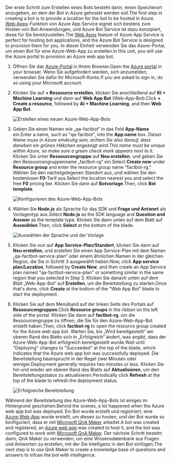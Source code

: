 <span data-ttu-id="712cf-101">Der erste Schritt zum Erstellen eines Bots besteht darin, einen Speicherort anzugeben, an dem der Bot in Azure gehostet werden soll.</span><span class="sxs-lookup"><span data-stu-id="712cf-101">The first step in creating a bot is to provide a location for the bot to be hosted in Azure.</span></span> <span data-ttu-id="712cf-102">[Web-Apps](https://azure.microsoft.com/services/app-service/web/)-Funktion von Azure App Service eignet sich bestens zum Hosten von Bot-Anwendungen, und Azure Bot Service ist dazu konzipiert, diese für Sie bereitzustellen.</span><span class="sxs-lookup"><span data-stu-id="712cf-102">The [Web Apps](https://azure.microsoft.com/services/app-service/web/) feature of Azure App Service is perfect for hosting bot applications, and the Azure Bot Service is designed to provision them for you.</span></span> <span data-ttu-id="712cf-103">In dieser Einheit verwenden Sie das Azure-Portal, um einen Bot für eine Azure-Web-App zu erstellen.</span><span class="sxs-lookup"><span data-stu-id="712cf-103">In this unit, you will use the Azure portal to provision an Azure web app bot.</span></span>

1. <span data-ttu-id="712cf-104">Öffnen Sie das [Azure-Portal](https://portal.azure.com/?azure-portal=true) in Ihrem Browser.</span><span class="sxs-lookup"><span data-stu-id="712cf-104">Open the [Azure portal](https://portal.azure.com/?azure-portal=true) in your browser.</span></span> <span data-ttu-id="712cf-105">Wenn Sie aufgefordert werden, sich anzumelden, verwenden Sie dafür Ihr Microsoft-Konto.</span><span class="sxs-lookup"><span data-stu-id="712cf-105">If you are asked to sign in, do so using your Microsoft account.</span></span>

1. <span data-ttu-id="712cf-106">Klicken Sie auf **+ Ressource erstellen**, klicken Sie anschließend auf **KI + Machine Learning** und dann auf **Web App Bot** (Web-App-Bot).</span><span class="sxs-lookup"><span data-stu-id="712cf-106">Click **+ Create a resource**, followed by **AI + Machine Learning**, and then **Web App Bot**.</span></span>
 
    ![Erstellen eines neuen Azure-Web-App-Bots](../media-draft/2-new-bot-service.png)

1. <span data-ttu-id="712cf-108">Geben Sie einen Namen wie „qa-factbot“ in das Feld **App-Name** ein.</span><span class="sxs-lookup"><span data-stu-id="712cf-108">Enter a name, such as "qa-factbot", into the **App name** box.</span></span> <span data-ttu-id="712cf-109">*Dieser Name muss in Azure eindeutig sein, achten Sie also darauf, dass daneben ein grünes Häkchen angezeigt wird.*</span><span class="sxs-lookup"><span data-stu-id="712cf-109">*This name must be unique within Azure, so make sure a green check mark appears next to it.*</span></span> <span data-ttu-id="712cf-110">Klicken Sie unter **Ressourcengruppe** auf **Neu erstellen**, und geben Sie den Ressourcengruppenname „factbot-rg“ ein.</span><span class="sxs-lookup"><span data-stu-id="712cf-110">Select **Create new** under **Resource group** and enter the resource group name "factbot-rg."</span></span> <span data-ttu-id="712cf-111">Wählen Sie den nächstgelegenen Standort aus, und wählen Sie den kostenlosen **F0**-Tarif aus.</span><span class="sxs-lookup"><span data-stu-id="712cf-111">Select the location nearest you and select the free **F0** pricing tier.</span></span> <span data-ttu-id="712cf-112">Klicken Sie dann auf **Botvorlage**.</span><span class="sxs-lookup"><span data-stu-id="712cf-112">Then, click **Bot template**.</span></span>

    ![Konfigurieren des Azure-Web-App-Bots](../media-draft/2-portal-start-bot-creation.png)

1. <span data-ttu-id="712cf-114">Wählen Sie **Node.js** als Sprache für das SDK und **Frage und Antwort** als Vorlagentyp aus.</span><span class="sxs-lookup"><span data-stu-id="712cf-114">Select **Node.js** as the SDK language and **Question and Answer** as the template type.</span></span> <span data-ttu-id="712cf-115">Klicken Sie dann unten auf dem Blatt auf **Auswählen**.</span><span class="sxs-lookup"><span data-stu-id="712cf-115">Then, click **Select** at the bottom of the blade.</span></span>   
  
    ![Auswählen der Sprache und der Vorlage](../media-draft/2-portal-select-template.png)

1. <span data-ttu-id="712cf-117">Klicken Sie nun auf **App Service-Plan/Standort**, klicken Sie dann auf **Neu erstellen**, und erstellen Sie einen App Service-Plan mit dem Namen „qa-factbot-service-plan“ oder einem ähnlichen Namen in der gleichen Region, die Sie in Schritt 3 ausgewählt haben.</span><span class="sxs-lookup"><span data-stu-id="712cf-117">Now, click **App service plan/Location**, followed by **Create New**, and then create an App Service plan named "qa-factbot-service-plan" or something similar in the same region that you selected in Step 3.</span></span> <span data-ttu-id="712cf-118">Klicken Sie danach unten auf dem Blatt „Web-App-Bot“ auf **Erstellen**, um die Bereitstellung zu starten.</span><span class="sxs-lookup"><span data-stu-id="712cf-118">Once that's done, click **Create** at the bottom of the "Web App Bot" blade to start the deployment.</span></span> 

1. <span data-ttu-id="712cf-119">Klicken Sie auf dem Menüband auf der linken Seite des Portals auf **Ressourcengruppen**.</span><span class="sxs-lookup"><span data-stu-id="712cf-119">Click **Resource groups** in the ribbon on the left side of the portal.</span></span> <span data-ttu-id="712cf-120">Klicken Sie dann auf **factbot-rg**, um die Ressourcengruppe zu öffnen, die Sie für den Azure-Web-App-Bot erstellt haben.</span><span class="sxs-lookup"><span data-stu-id="712cf-120">Then, click **factbot-rg** to open the resource group created for the Azure web app bot.</span></span> <span data-ttu-id="712cf-121">Warten Sie, bis „Wird bereitgestellt“ am oberen Rand des Blatts sich in „Erfolgreich“ ändert, was angibt, dass der Azure-Web-App-Bot erfolgreich bereitgestellt wurde.</span><span class="sxs-lookup"><span data-stu-id="712cf-121">Wait until "Deploying" changes to "Succeeded" at the top of the blade, which indicates that the Azure web app bot was successfully deployed.</span></span> <span data-ttu-id="712cf-122">Die Bereitstellung beansprucht in der Regel zwei Minuten oder weniger.</span><span class="sxs-lookup"><span data-stu-id="712cf-122">Deployment generally requires two minutes or less.</span></span> <span data-ttu-id="712cf-123">Klicken Sie hin und wieder am oberen Rand des Blatts auf **Aktualisieren**, um den Bereitstellungsstatus zu aktualisieren.</span><span class="sxs-lookup"><span data-stu-id="712cf-123">Periodically click **Refresh** at the top of the blade to refresh the deployment status.</span></span>

    ![Erfolgreiche Bereitstellung](../media-draft/2-deployment-succeeded.png)
  
<span data-ttu-id="712cf-125">Während der Bereitstellung des Azure-Web-App-Bots ist einiges im Hintergrund geschehen.</span><span class="sxs-lookup"><span data-stu-id="712cf-125">Behind the scenes, a lot happened when the Azure web app bot was deployed.</span></span> <span data-ttu-id="712cf-126">Ein Bot wurde erstellt und registriert, eine [Azure-Web-App](https://azure.microsoft.com/services/app-service/web/) wurde erstellt, um diesen zu hosten, und der Bot wurde so konfiguriert, dass er mit [Microsoft QnA Maker](https://www.qnamaker.ai/) arbeitet.</span><span class="sxs-lookup"><span data-stu-id="712cf-126">A bot was created and registered, an [Azure web app](https://azure.microsoft.com/services/app-service/web/) was created to host it, and the bot was configured to work with [Microsoft QnA Maker](https://www.qnamaker.ai/).</span></span> <span data-ttu-id="712cf-127">Der nächste Schritt besteht darin, QnA Maker zu verwenden, um eine Wissensdatenbank aus Fragen und Antworten zu erstellen, mit der Sie Intelligenz in den Bot einfügen.</span><span class="sxs-lookup"><span data-stu-id="712cf-127">The next step is to use QnA Maker to create a knowledge base of questions and answers to infuse the bot with intelligence.</span></span>